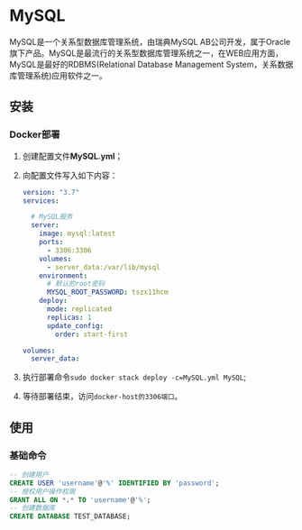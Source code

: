 # MySQL

MySQL是一个关系型数据库管理系统，由瑞典MySQL AB公司开发，属于Oracle旗下产品。MySQL是最流行的关系型数据库管理系统之一，在WEB应用方面，MySQL是最好的RDBMS(Relational Database Management System，关系数据库管理系统)应用软件之一。

## 安装

### Docker部署

1. 创建配置文件**MySQL.yml**；
2. 向配置文件写入如下内容：

    ``` yml
    version: "3.7"
    services:

      # MySQL服务
      server:
        image: mysql:latest
        ports:
          - 3306:3306
        volumes:
          - server_data:/var/lib/mysql
        environment:
          # 默认的root密码
          MYSQL_ROOT_PASSWORD: tszx11hcm
        deploy:
          mode: replicated
          replicas: 1
          update_config:
            order: start-first

    volumes:
      server_data:
    ```
3. 执行部署命令`sudo docker stack deploy -c=MySQL.yml MySQL`;
4. 等待部署结束，访问`docker-host的3306端口`。

## 使用

### 基础命令

```sql
-- 创建用户
CREATE USER 'username'@'%' IDENTIFIED BY 'password';
-- 授权用户操作权限
GRANT ALL ON *.* TO 'username'@'%';
-- 创建数据库
CREATE DATABASE TEST_DATABASE;
```